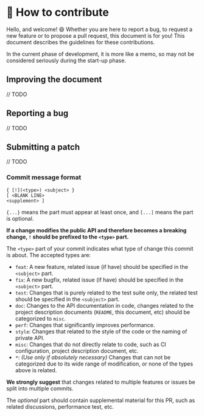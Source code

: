 # :city_sunrise: How to contribute

Hello, and welcome! :smile: Whether you are here to report a bug, to request a new feature or to propose a pull request, this document is for you! This document describes the guidelines for these contributions.

In the current phase of development, it is more like a memo, so may not be considered seriously during the start-up phase.

## Improving the document
// TODO
## Reporting a bug
// TODO

## Submitting a patch
// TODO

### Commit message format

```
{ [!](<type>) <subject> }
[ <BLANK LINE>
<supplement> ]
```

`{...}` means the part must appear at least once, and `[...]` means the part is optional.

**If a change modifies the public API and therefore becomes a breaking change, `!` should be prefixed to the `<type>` part.**

The `<type>` part of your commit indicates what type of change this commit is about. The
accepted types are:

 - `feat`: A new feature, related issue (if have) should be specified in the `<subject>` part.
 - `fix`: A new bugfix, related issue (if have) should be specified in the `<subject>` part.
 - `test`:  Changes that is purely related to the test suite only, the related test should be specified in the `<subject>` part.
 - `doc`: Changes to the API documentation in code, changes related to the project description documents (`README`, this document, etc) should be categorized to `misc`.
 - `perf`: Changes that significantly improves performance.
 - `style`: Changes that related to the style of the code or the naming of private API.
 - `misc`: Changes that do not directly relate to code, such as CI configuration, project description document, etc.
 - `*`: *(Use only if absolutely necessary)* Changes that can not be categorized due to its wide range of modification, or none of the types above is related.

**We strongly suggest** that changes related to multiple features or issues be split into multiple commits.

The *optional* <supplement> part should contain supplemental material for this PR, such as related discussions, performance test, etc.